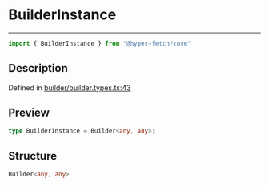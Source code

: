 

# BuilderInstance

<div class="api-docs__separator" data-reactroot="">

---

</div><div class="api-docs__import" data-reactroot="">

```ts
import { BuilderInstance } from "@hyper-fetch/core"
```

</div><div class="api-docs__section">

## Description

</div><div class="api-docs__description"><span class="api-docs__do-not-parse">



</span></div><p class="api-docs__definition">

Defined in [builder/builder.types.ts:43](https://github.com/BetterTyped/hyper-fetch/blob/2ce105c7/packages/core/src/builder/builder.types.ts#L43)

</p><div class="api-docs__section">

## Preview

</div><div class="api-docs__preview type single">

```ts
type BuilderInstance = Builder<any, any>;
```

</div><div class="api-docs__section">

## Structure

</div><div class="api-docs__returns">

```ts
Builder<any, any>
```

</div>